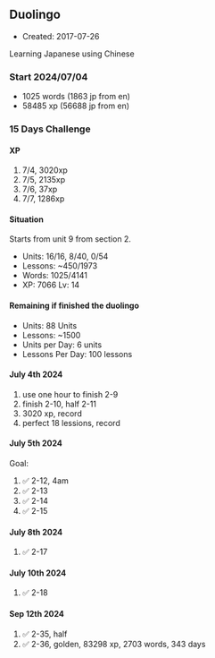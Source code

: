 ## Duolingo

- Created: 2017-07-26

Learning Japanese using Chinese

### Start 2024/07/04

- 1025 words (1863 jp from en)
- 58485 xp (56688 jp from en)

### 15 Days Challenge

#### XP

1. 7/4, 3020xp
1. 7/5, 2135xp
1. 7/6, 37xp
1. 7/7, 1286xp

#### Situation

Starts from unit 9 from section 2.

- Units: 16/16, 8/40, 0/54
- Lessons:  ~450/1973
- Words: 1025/4141
- XP: 7066 Lv: 14

#### Remaining if finished the duolingo

- Units: 88 Units
- Lessons: ~1500
- Units per Day: 6 units
- Lessons Per Day: 100 lessons

#### July 4th 2024

1. use one hour to finish 2-9
1. finish 2-10, half 2-11
1. 3020 xp, record
1. perfect 18 lessions, record

#### July 5th 2024

Goal: 

1. ✅ 2-12, 4am
1. ✅ 2-13
1. ✅ 2-14
1. ✅ 2-15

#### July 8th 2024

1. ✅ 2-17

#### July 10th 2024

1. ✅ 2-18

#### Sep 12th 2024

1. ✅ 2-35, half
1. ✅ 2-36, golden, 83298 xp, 2703 words, 343 days